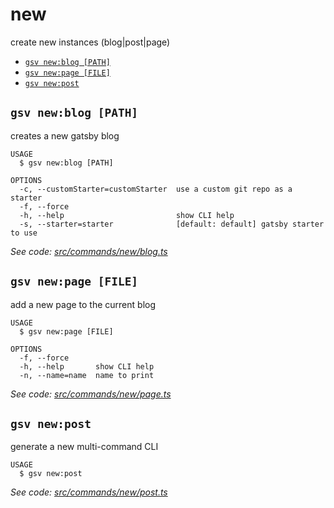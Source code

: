 # new

create new instances \(blog\|post\|page\)

* [`gsv new:blog [PATH]`](new.md#gsv-newblog-path)
* [`gsv new:page [FILE]`](new.md#gsv-newpage-file)
* [`gsv new:post`](new.md#gsv-newpost)

## `gsv new:blog [PATH]`

creates a new gatsby blog

```text
USAGE
  $ gsv new:blog [PATH]

OPTIONS
  -c, --customStarter=customStarter  use a custom git repo as a starter
  -f, --force
  -h, --help                         show CLI help
  -s, --starter=starter              [default: default] gatsby starter to use
```

_See code:_ [_src/commands/new/blog.ts_](https://github.com/syntra/gsv/blob/v0.0.1/src/commands/new/blog.ts)

## `gsv new:page [FILE]`

add a new page to the current blog

```text
USAGE
  $ gsv new:page [FILE]

OPTIONS
  -f, --force
  -h, --help       show CLI help
  -n, --name=name  name to print
```

_See code:_ [_src/commands/new/page.ts_](https://github.com/syntra/gsv/blob/v0.0.1/src/commands/new/page.ts)

## `gsv new:post`

generate a new multi-command CLI

```text
USAGE
  $ gsv new:post
```

_See code:_ [_src/commands/new/post.ts_](https://github.com/syntra/gsv/blob/v0.0.1/src/commands/new/post.ts)

